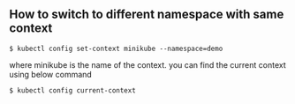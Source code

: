 ## How to switch to different namespace with same context

```
$ kubectl config set-context minikube --namespace=demo
```

where minikube is the name of the context. you can find the current context using below command 

```
$ kubectl config current-context
```
